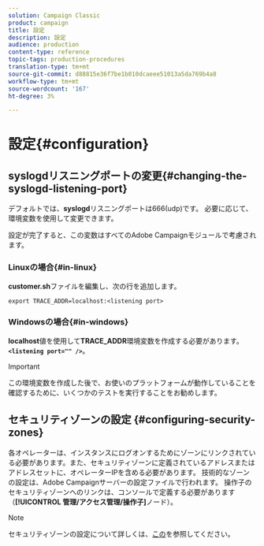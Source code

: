 ```yaml
---
solution: Campaign Classic
product: campaign
title: 設定
description: 設定
audience: production
content-type: reference
topic-tags: production-procedures
translation-type: tm+mt
source-git-commit: d88815e36f7be1b010dcaeee51013a5da769b4a8
workflow-type: tm+mt
source-wordcount: '167'
ht-degree: 3%

---
```



# 設定{#configuration}

## syslogdリスニングポートの変更{#changing-the-syslogd-listening-port}

デフォルトでは、**syslogd**&#x200B;リスニングポートは666(udp)です。 必要に応じて、環境変数を使用して変更できます。

設定が完了すると、この変数はすべてのAdobe Campaignモジュールで考慮されます。

### Linuxの場合{#in-linux}

**customer.sh**&#x200B;ファイルを編集し、次の行を追加します。

```
export TRACE_ADDR=localhost:<listening port>
```

### Windowsの場合{#in-windows}

**localhost**&#x200B;値を使用して&#x200B;**TRACE_ADDR**&#x200B;環境変数を作成する必要があります。**`<listening port="" />`**。

>[!IMPORTANT]
>
>この環境変数を作成した後で、お使いのプラットフォームが動作していることを確認するために、いくつかのテストを実行することをお勧めします。

## セキュリティゾーンの設定 {#configuring-security-zones}

各オペレーターは、インスタンスにログオンするためにゾーンにリンクされている必要があります。また、セキュリティゾーンに定義されているアドレスまたはアドレスセットに、オペレーターIPを含める必要があります。 技術的なゾーンの設定は、Adobe Campaignサーバーの設定ファイルで行われます。 操作子のセキュリティゾーンへのリンクは、コンソールで定義する必要があります（**[!UICONTROL 管理/アクセス管理/操作子]**&#x200B;ノード）。

>[!NOTE]
>
>セキュリティゾーンの設定について詳しくは、[この](../../installation/using/security-zones.md)を参照してください。
